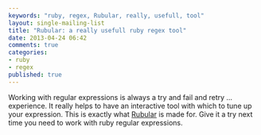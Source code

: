 ```yaml
---
keywords: "ruby, regex, Rubular, really, usefull, tool"
layout: single-mailing-list
title: "Rubular: a really usefull ruby regex tool"
date: 2013-04-24 06:42
comments: true
categories:
- ruby
- regex
published: true
---
```

Working with regular expressions is always a try and fail and retry ... experience. It really helps to have an interactive tool with which to tune up your expression. This is exactly what [Rubular](http://rubular.com) is made for. Give it a try next time you need to work with ruby regular expressions.
